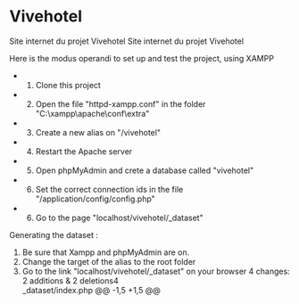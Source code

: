 # Vivehotel
Site internet du projet Vivehotel	Site internet du projet Vivehotel

Here is the modus operandi to set up and test the project, using XAMPP

- 1. Clone this project
- 2. Open the file "httpd-xampp.conf" in the folder "C:\xampp\apache\conf\extra"
- 3. Create a new alias on "/vivehotel"
- 4. Restart the Apache server
- 5. Open phpMyAdmin and crete a database called "vivehotel"
- 6. Set the correct connection ids in the file "/application/config/config.php"
- 6. Go to the page "localhost/vivehotel/\_dataset"

Generating the dataset : 
1. Be sure that Xampp and phpMyAdmin are on.
2. Change the target of the alias to the root folder
1. Go to the link "localhost/vivehotel/\_dataset" on your browser
  4 changes: 2 additions & 2 deletions4  
_dataset/index.php
@@ -1,5 +1,5 @@
<?php	<?php
// Fichier qui génèrent l'ensemble de la base de donnée	// Home page of dataset 


$timestart = microtime(true);	$timestart = microtime(true);


@@ -20,7 +20,7 @@
];	];


foreach ($includes as $nomFichier) {	foreach ($includes as $nomFichier) {
    include('datasets/' . $nomFichier);	    include('datasets/' . $nomFichier); // Includes each table dataset
}	}


$timeend = microtime(true);	$timeend = microtime(true);
